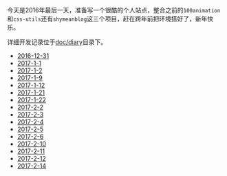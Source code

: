 今天是2016年最后一天，准备写一个很酷的个人站点，整合之前的`100animation`和`css-utils`还有`shymeanblog`这三个项目，赶在跨年前把环境搭好了，新年快乐。

详细开发记录位于[doc/diary](doc/diary)目录下。

* [2016-12-31](doc/dairy/2016-12-31.md) 
* [2017-1-1](doc/dairy/2017-1-1.md) 
* [2017-1-2](doc/dairy/2017-1-2.md) 
* [2017-1-9](doc/dairy/2017-1-9.md) 
* [2017-1-12](doc/dairy/2017-1-12.md) 
* [2017-1-21](doc/dairy/2017-1-21.md) 
* [2017-1-22](doc/dairy/2017-1-22.md) 
* [2017-2-2](doc/dairy/2017-2-2.md) 
* [2017-2-3](doc/dairy/2017-2-3.md) 
* [2017-2-4](doc/dairy/2017-2-4.md) 
* [2017-2-5](doc/dairy/2017-2-5.md) 
* [2017-2-6](doc/dairy/2017-2-6.md) 
* [2017-2-10](doc/dairy/2017-2-10.md) 
* [2017-2-11](doc/dairy/2017-2-11.md) 
* [2017-2-12](doc/dairy/2017-2-12.md) 
* [2017-2-14](doc/dairy/2017-2-14.md) 
